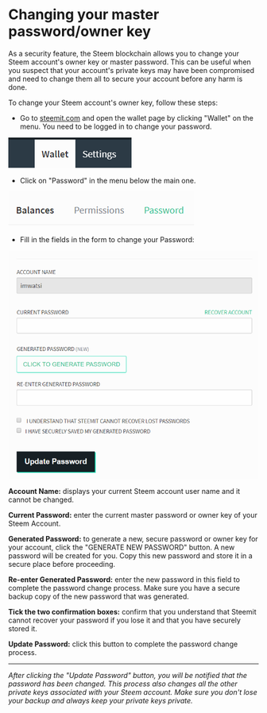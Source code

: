 # Changing your master password/owner key

As a security feature, the Steem blockchain allows you to change your Steem account's owner key or master password. This can be useful when you suspect that your account's private keys may have been compromised and need to change them all to secure your account before any harm is done.

To change your Steem account's owner key, follow these steps:

- Go to [steemit.com](https://www.steemit.com) and open the wallet page by clicking "Wallet" on the menu. You need to be logged in to change your password.

![Wallet](/assets/img/tut_wallet.png)

- Click on "Password" in the menu below the main one.

![Password](/assets/img/tut_password.png)

- Fill in the fields in the form to change your Password:

![Password Form](/assets/img/tut_password_form.png)

**Account Name:** displays your current Steem account user name and it cannot be changed.

**Current Password:** enter the current master password or owner key of your Steem Account.

**Generated Password:** to generate a new, secure password or owner key for your account, click the "GENERATE NEW PASSWORD" button. A new password will be created for you. Copy this new password and store it in a secure place before proceeding.

**Re-enter Generated Password:** enter the new password in this field to complete the password change process. Make sure you have a secure backup copy of the new password that was generated.

**Tick the two confirmation boxes:** confirm that you understand that Steemit cannot recover your password if you lose it and that you have securely stored it.

**Update Password:** click this button to complete the password change process.

---

*After clicking the "Update Password" button, you will be notified that the password has been changed. This process also changes all the other private keys associated with your Steem account. Make sure you don't lose your backup and always keep your private keys private.*
